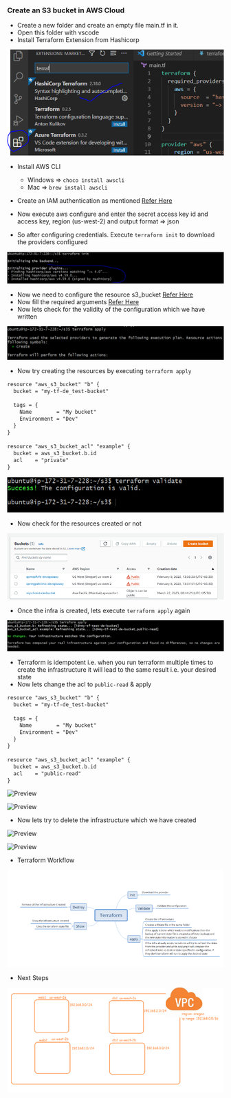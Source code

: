 ### Create an S3 bucket in AWS Cloud 
* Create a new folder and create an empty file main.tf in it.
* Open this folder with vscode
* Install Terraform Extension from Hashicorp 

![Preview](./Images/terraform6.PNG)

* Install AWS CLI
   * Windows => ``` choco install awscli ```
   *  Mac => ``` brew install awscli ```

* Create an IAM authentication as mentioned [Refer Here](https://serverless-stack.com/chapters/create-an-iam-user.html)
* Now execute aws configure and enter the secret access key id and access key, region (us-west-2) and output format => json
* So after configuring credentials. Execute ``` terraform init ``` to download the providers configured 

![Preview](./Images/terraform7.png)

* Now we need to configure the resource s3_bucket [Refer Here](https://registry.terraform.io/providers/hashicorp/aws/latest/docs/resources/s3_bucket)
* Now fill the required arguments [Refer Here](https://registry.terraform.io/providers/hashicorp/aws/latest/docs/resources/s3_bucket#argument-reference)
* Now lets check for the validity of the configuration which we have written 

![Preview](./Images/terraform8.png)

* Now try creating the resources by executing ``` terraform apply ```

```
resource "aws_s3_bucket" "b" {
  bucket = "my-tf-de_test-bucket"

  tags = {
    Name        = "My bucket"
    Environment = "Dev"
  }
}

resource "aws_s3_bucket_acl" "example" {
  bucket = aws_s3_bucket.b.id
  acl    = "private"
}
```

![Preview](./Images/terraform9.png)

* Now check for the resources created or not 

![Preview](./Images/terraform10.png)

* Once the infra is created, lets execute ``` terraform apply ``` again

![Preview](./Images/terraform11.png)

* Terraform is idempotent i.e. when you run terraform multiple times to create the infrastructure it will lead to the same result i.e. your desired state
* Now lets change the acl to ``` public-read ``` & apply 
```
resource "aws_s3_bucket" "b" {
  bucket = "my-tf-de_test-bucket"

  tags = {
    Name        = "My bucket"
    Environment = "Dev"
  }
}

resource "aws_s3_bucket_acl" "example" {
  bucket = aws_s3_bucket.b.id
  acl    = "public-read"
}
```
![Preview](./Images/terraform12.png)

![Preview](./Images/terraform13.png)

* Now lets try to delete the infrastructure which we have created 

![Preview](./Images/terraform14.png)

![Preview](./Images/terraform15.png)

* Terraform Workflow

![Preview](./Images/terraform-workflow.png)

* Next Steps

![Preview](./Images/aws-vpc-terraform.png)
